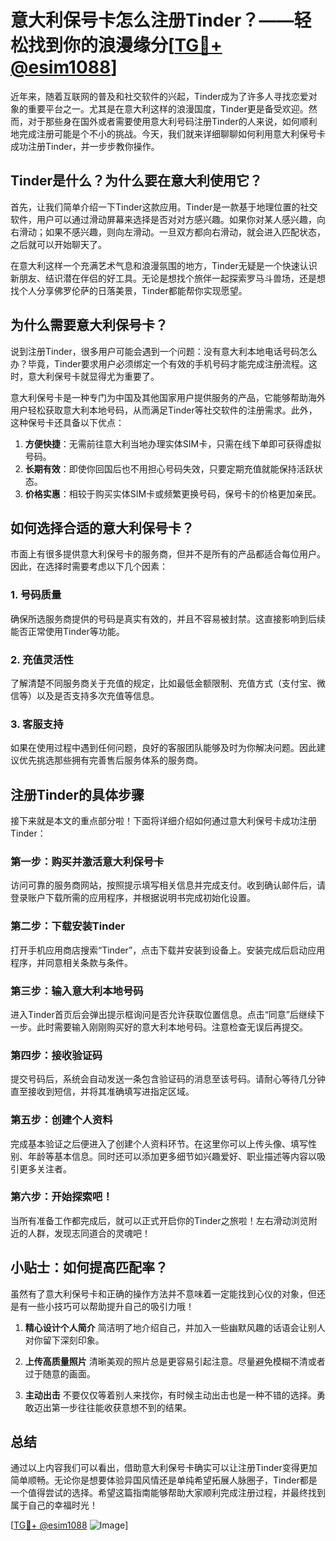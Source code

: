 # 意大利保号卡怎么注册Tinder？——轻松找到你的浪漫缘分[[TG💪+ @esim1088](https://t.me/s/esim1088)]

近年来，随着互联网的普及和社交软件的兴起，Tinder成为了许多人寻找恋爱对象的重要平台之一。尤其是在意大利这样的浪漫国度，Tinder更是备受欢迎。然而，对于那些身在国外或者需要使用意大利号码注册Tinder的人来说，如何顺利地完成注册可能是个不小的挑战。今天，我们就来详细聊聊如何利用意大利保号卡成功注册Tinder，并一步步教你操作。

## Tinder是什么？为什么要在意大利使用它？

首先，让我们简单介绍一下Tinder这款应用。Tinder是一款基于地理位置的社交软件，用户可以通过滑动屏幕来选择是否对对方感兴趣。如果你对某人感兴趣，向右滑动；如果不感兴趣，则向左滑动。一旦双方都向右滑动，就会进入匹配状态，之后就可以开始聊天了。

在意大利这样一个充满艺术气息和浪漫氛围的地方，Tinder无疑是一个快速认识新朋友、结识潜在伴侣的好工具。无论是想找个旅伴一起探索罗马斗兽场，还是想找个人分享佛罗伦萨的日落美景，Tinder都能帮你实现愿望。

## 为什么需要意大利保号卡？

说到注册Tinder，很多用户可能会遇到一个问题：没有意大利本地电话号码怎么办？毕竟，Tinder要求用户必须绑定一个有效的手机号码才能完成注册流程。这时，意大利保号卡就显得尤为重要了。

意大利保号卡是一种专门为中国及其他国家用户提供服务的产品，它能够帮助海外用户轻松获取意大利本地号码，从而满足Tinder等社交软件的注册需求。此外，这种保号卡还具备以下优点：

1. **方便快捷**：无需前往意大利当地办理实体SIM卡，只需在线下单即可获得虚拟号码。
2. **长期有效**：即使你回国后也不用担心号码失效，只要定期充值就能保持活跃状态。
3. **价格实惠**：相较于购买实体SIM卡或频繁更换号码，保号卡的价格更加亲民。

## 如何选择合适的意大利保号卡？

市面上有很多提供意大利保号卡的服务商，但并不是所有的产品都适合每位用户。因此，在选择时需要考虑以下几个因素：

### 1. 号码质量
确保所选服务商提供的号码是真实有效的，并且不容易被封禁。这直接影响到后续能否正常使用Tinder等功能。

### 2. 充值灵活性
了解清楚不同服务商关于充值的规定，比如最低金额限制、充值方式（支付宝、微信等）以及是否支持多次充值等信息。

### 3. 客服支持
如果在使用过程中遇到任何问题，良好的客服团队能够及时为你解决问题。因此建议优先挑选那些拥有完善售后服务体系的服务商。

## 注册Tinder的具体步骤

接下来就是本文的重点部分啦！下面将详细介绍如何通过意大利保号卡成功注册Tinder：

### 第一步：购买并激活意大利保号卡
访问可靠的服务商网站，按照提示填写相关信息并完成支付。收到确认邮件后，请登录账户下载所需的应用程序，并根据说明书完成初始化设置。

### 第二步：下载安装Tinder
打开手机应用商店搜索“Tinder”，点击下载并安装到设备上。安装完成后启动应用程序，并同意相关条款与条件。

### 第三步：输入意大利本地号码
进入Tinder首页后会弹出提示框询问是否允许获取位置信息。点击“同意”后继续下一步。此时需要输入刚刚购买好的意大利本地号码。注意检查无误后再提交。

### 第四步：接收验证码
提交号码后，系统会自动发送一条包含验证码的消息至该号码。请耐心等待几分钟直至接收到短信，并将其准确填写进指定区域。

### 第五步：创建个人资料
完成基本验证之后便进入了创建个人资料环节。在这里你可以上传头像、填写性别、年龄等基本信息。同时还可以添加更多细节如兴趣爱好、职业描述等内容以吸引更多关注者。

### 第六步：开始探索吧！
当所有准备工作都完成后，就可以正式开启你的Tinder之旅啦！左右滑动浏览附近的人群，发现志同道合的灵魂吧！

## 小贴士：如何提高匹配率？

虽然有了意大利保号卡和正确的操作方法并不意味着一定能找到心仪的对象，但还是有一些小技巧可以帮助提升自己的吸引力哦！

1. **精心设计个人简介**
   简洁明了地介绍自己，并加入一些幽默风趣的话语会让别人对你留下深刻印象。

2. **上传高质量照片**
   清晰美观的照片总是更容易引起注意。尽量避免模糊不清或者过于随意的画面。

3. **主动出击**
   不要仅仅等着别人来找你，有时候主动出击也是一种不错的选择。勇敢迈出第一步往往能收获意想不到的结果。

## 总结

通过以上内容我们可以看出，借助意大利保号卡确实可以让注册Tinder变得更加简单顺畅。无论你是想要体验异国风情还是单纯希望拓展人脉圈子，Tinder都是一个值得尝试的选择。希望这篇指南能够帮助大家顺利完成注册过程，并最终找到属于自己的幸福时光！

[[TG💪+ @esim1088](https://t.me/s/esim1088) ![Image](https://i.postimg.cc/4NQfJmqS/Snipaste-2025-05-13-00-14-12.png)]
